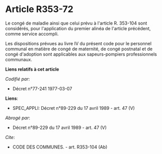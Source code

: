 # Article R353-72

Le congé de maladie ainsi que celui prévu à l'article R. 353-104 sont considérés, pour l'application du premier alinéa de
l'article précédent, comme service accompli.

Les dispositions prévues au livre IV du présent code pour le personnel communal en matière de congé de maternité, de congé
postnatal et de congé d'adoption sont applicables aux sapeurs-pompiers professionnels communaux.

**Liens relatifs à cet article**

_Codifié par_:

  - Décret n°77-241 1977-03-07

**Liens**:

  - SPEC_APPLI: Décret n°89-229 du 17 avril 1989 - art. 47 (V)

_Abrogé par_:

  - Décret n°89-229 du 17 avril 1989 - art. 47 (V)

_Cite_:

  - CODE DES COMMUNES. - art. R353-104 (Ab)
